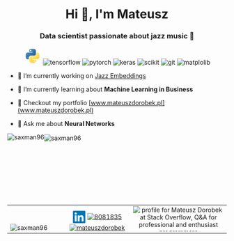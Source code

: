 <h1 align="center">Hi 👋, I'm Mateusz</h1>
<h3 align="center">Data scientist passionate about jazz music 🎷</h3>

<p align="center">
<img src="https://raw.githubusercontent.com/devicons/devicon/master/icons/python/python-original.svg" alt="python" width="40" height="40"/>  
<img src="https://www.vectorlogo.zone/logos/tensorflow/tensorflow-icon.svg" alt="tensorflow" width="40" height="40"/>
<img src="https://www.vectorlogo.zone/logos/pytorch/pytorch-icon.svg" alt="pytorch" width="40" height="40"/>  
<img src="https://upload.wikimedia.org/wikipedia/commons/thumb/a/ae/Keras_logo.svg/1200px-Keras_logo.svg.png" alt="keras" width="40" height="40"/> 
<img src="https://avatars2.githubusercontent.com/u/365630?s=200&v=4" alt="scikit" width="40" height="40"/>    
<img src="https://www.vectorlogo.zone/logos/git-scm/git-scm-icon.svg" alt="git" width="40" height="40"/> 
<img src="https://upload.wikimedia.org/wikipedia/commons/thumb/0/01/Created_with_Matplotlib-logo.svg/1024px-Created_with_Matplotlib-logo.svg.png" alt="matplolib" width="40" height="40"/>    
</p>

<p align="left">  </p>

- 🔭 I’m currently working on [Jazz Embeddings](https://www.mateuszdorobek.pl/posts/2020/06/Jazz-chords-generation)

- 🌱 I’m currently learning about **Machine Learning in Business**

- 📝 Checkout my portfolio [www.mateuszdorobek.pl](www.mateuszdorobek.pl)

- 💬 Ask me about **Neural Networks**


<table>
  <tr>
    <img align="left" src="https://github-readme-stats.vercel.app/api/top-langs/?username=saxman96&layout=compact&hide=html" alt="saxman96" height="150" />
    <img align="center" src="https://github-readme-stats.vercel.app/api?username=saxman96&show_icons=true" alt="saxman96"  height="150" />
  </tr>
</table>

<table border="0" style="border-collapse: collapse; width: 100%; border: 0px;">
	<tbody>
		<tr style="border: 0px;">
			<td style="width: 33.3333%; text-align: left; vertical-align: bottom; border: 0px;"><a style="text-align: -webkit-center;"><img alt="saxman96" src="https://komarev.com/ghpvc/?username=saxman96" /></a></td>
			<td style="width: 33.3333%; text-align: center; vertical-align: bottom; border: 0px;"><a style="text-align: -webkit-center;">&nbsp;</a><a href="https://linkedin.com/in/mateuszdorobek" style="text-align: -webkit-center;" target="blank"><img align="center" alt="mateuszdorobek" height="30" src="https://raw.githubusercontent.com/devicons/devicon/master/icons/linkedin/linkedin-original.svg" width="30" /></a><span style="text-align: -webkit-center;">&nbsp;</span><a href="https://stackoverflow.com/users/8081835" style="text-align: -webkit-center;" target="blank"><img align="center" alt="8081835" height="35" src="https://upload.wikimedia.org/wikipedia/commons/e/ef/Stack_Overflow_icon.svg" width="35" /></a><span style="text-align: -webkit-center;">&nbsp;</span><a href="https://kaggle.com/mateuszdorobek" style="text-align: -webkit-center;" target="blank"><img align="center" alt="mateuszdorobek" height="25" src="https://www.vectorlogo.zone/logos/kaggle/kaggle-icon.svg" width="25" /></a></td>
			<td style="width: 33.3333%; border: 0px;"><a href="https://stackoverflow.com/users/8081835/mateusz-dorobek" style="text-align: -webkit-center;"><img alt="profile for Mateusz Dorobek at Stack Overflow, Q&amp;A for professional and enthusiast programmers" height="58" src="https://stackoverflow.com/users/flair/8081835.png" style="float: right;" title="profile for Mateusz Dorobek at Stack Overflow, Q&amp;A for professional and enthusiast programmers" width="208" /></a></td>
		</tr>
	</tbody>
</table>

